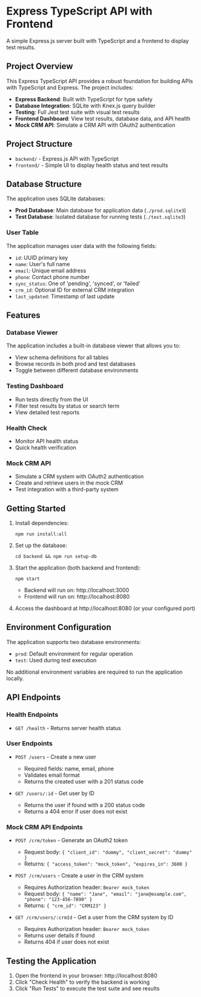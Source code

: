 # Express TypeScript API with Frontend

A simple Express.js server built with TypeScript and a frontend to display test results.

## Project Overview

This Express TypeScript API provides a robust foundation for building APIs with TypeScript and Express. The project includes:

- **Express Backend**: Built with TypeScript for type safety
- **Database Integration**: SQLite with Knex.js query builder
- **Testing**: Full Jest test suite with visual test results
- **Frontend Dashboard**: View test results, database data, and API health
- **Mock CRM API**: Simulate a CRM API with OAuth2 authentication

## Project Structure

- `backend/` - Express.js API with TypeScript
- `frontend/` - Simple UI to display health status and test results

## Database Structure

The application uses SQLite databases:

- **Prod Database**: Main database for application data (`./prod.sqlite3`)
- **Test Database**: Isolated database for running tests (`./test.sqlite3`)

### User Table

The application manages user data with the following fields:

- `id`: UUID primary key
- `name`: User's full name
- `email`: Unique email address
- `phone`: Contact phone number
- `sync_status`: One of 'pending', 'synced', or 'failed'
- `crm_id`: Optional ID for external CRM integration
- `last_updated`: Timestamp of last update

## Features

### Database Viewer

The application includes a built-in database viewer that allows you to:

- View schema definitions for all tables
- Browse records in both prod and test databases
- Toggle between different database environments

### Testing Dashboard

- Run tests directly from the UI
- Filter test results by status or search term
- View detailed test reports

### Health Check

- Monitor API health status
- Quick health verification

### Mock CRM API

- Simulate a CRM system with OAuth2 authentication
- Create and retrieve users in the mock CRM
- Test integration with a third-party system

## Getting Started

1. Install dependencies:

   ```
   npm run install:all
   ```

2. Set up the database:

   ```
   cd backend && npm run setup-db
   ```

3. Start the application (both backend and frontend):

   ```
   npm start
   ```

   - Backend will run on: http://localhost:3000
   - Frontend will run on: http://localhost:8080

4. Access the dashboard at http://localhost:8080 (or your configured port)

## Environment Configuration

The application supports two database environments:

- `prod`: Default environment for regular operation
- `test`: Used during test execution

No additional environment variables are required to run the application locally.

## API Endpoints

### Health Endpoints

- `GET /health` - Returns server health status

### User Endpoints

- `POST /users` - Create a new user

  - Required fields: name, email, phone
  - Validates email format
  - Returns the created user with a 201 status code

- `GET /users/:id` - Get user by ID
  - Returns the user if found with a 200 status code
  - Returns a 404 error if user does not exist

### Mock CRM API Endpoints

- `POST /crm/token` - Generate an OAuth2 token

  - Request body: `{ "client_id": "dummy", "client_secret": "dummy" }`
  - Returns: `{ "access_token": "mock_token", "expires_in": 3600 }`

- `POST /crm/users` - Create a user in the CRM system

  - Requires Authorization header: `Bearer mock_token`
  - Request body: `{ "name": "Jane", "email": "jane@example.com", "phone": "123-456-7890" }`
  - Returns: `{ "crm_id": "CRM123" }`

- `GET /crm/users/:crmId` - Get a user from the CRM system by ID
  - Requires Authorization header: `Bearer mock_token`
  - Returns user details if found
  - Returns 404 if user does not exist

## Testing the Application

1. Open the frontend in your browser: http://localhost:8080
2. Click "Check Health" to verify the backend is working
3. Click "Run Tests" to execute the test suite and see results
